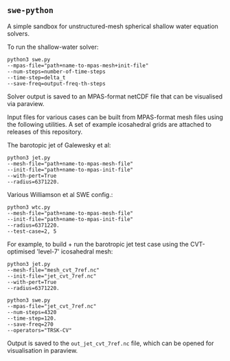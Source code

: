 ## `swe-python`

A simple sandbox for unstructured-mesh spherical shallow water equation solvers.

To run the shallow-water solver:

    python3 swe.py 
    --mpas-file="path+name-to-mpas-mesh+init-file"
    --num-steps=number-of-time-steps
    --time-step=delta_t
    --save-freq=output-freq-th-steps

Solver output is saved to an MPAS-format netCDF file that can be visualised via
paraview.

Input files for various cases can be built from MPAS-format mesh files using the 
following utilities. A set of example icosahedral grids are attached to releases
of this repository. 

The barotopic jet of Galewesky et al:

    python3 jet.py
    --mesh-file="path+name-to-mpas-mesh-file"
    --init-file="path+name-to-mpas-init-file"
    --with-pert=True
    --radius=6371220.

Various Williamson et al SWE config.:

    python3 wtc.py
    --mesh-file="path+name-to-mpas-mesh-file"
    --init-file="path+name-to-mpas-init-file"
    --radius=6371220.
    --test-case=2, 5

For example, to build + run the barotropic jet test case using the CVT-optimised 
'level-7' icosahedral mesh:

    python3 jet.py
    --mesh-file="mesh_cvt_7ref.nc"
    --init-file="jet_cvt_7ref.nc"
    --with-pert=True
    --radius=6371220.

    python3 swe.py
    --mpas-file="jet_cvt_7ref.nc"
    --num-steps=4320
    --time-step=120.
    --save-freq=270
    --operators="TRSK-CV"

Output is saved to the `out_jet_cvt_7ref.nc` file, which can be opened for visualisation 
in paraview.
